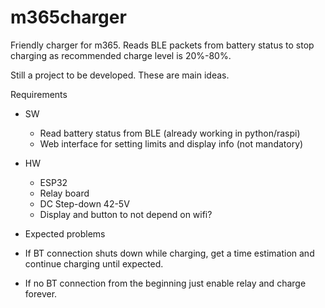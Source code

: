 # m365charger
Friendly charger for m365. Reads BLE packets from battery status to stop charging as recommended charge level is 20%-80%.

Still a project to be developed. These are main ideas.

Requirements
- SW
  - Read battery status from BLE (already working in python/raspi)
  - Web interface for setting limits and display info (not mandatory)

- HW
  - ESP32
  - Relay board
  - DC Step-down 42-5V
  - Display and button to not depend on wifi?
  
 - Expected problems
  - If BT connection shuts down while charging, get a time estimation and continue charging until expected.
  - If no BT connection from the beginning just enable relay and charge forever.
